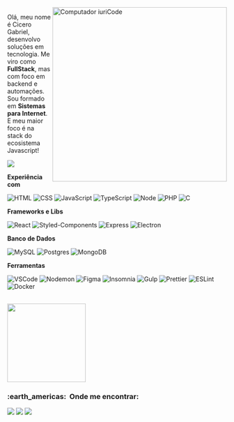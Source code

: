 <img src="https://i.pinimg.com/originals/c1/16/12/c11612b4a8bc754d82e4025aab7dc11d.gif" min-width="200px" max-width="400px" width="400px" align="right" alt="Computador iuriCode">

<p align="left"> 
  Olá, meu nome é Cicero Gabriel, desenvolvo soluções em tecnologia. Me viro como <strong>FullStack</strong>, mas com foco em backend e automações. <br>
  Sou formado em <strong>Sistemas para Internet</strong>.<br>
  E meu maior foco é na stack do ecosistema Javascript!
</p>

![](https://komarev.com/ghpvc/?username=Dikz&color=006bed)

**Experiência com**

![HTML](https://img.shields.io/badge/-HTML-333333?style=flat&logo=HTML5)
![CSS](https://img.shields.io/badge/-CSS-333333?style=flat&logo=CSS3&logoColor=1572B6)
![JavaScript](https://img.shields.io/badge/-JavaScript-333333?style=flat&logo=javascript)
![TypeScript](https://img.shields.io/badge/-TypeScript-333333?style=flat&logo=typescript)
![Node](https://img.shields.io/badge/-Node-333333?style=flat&logo=node.js)
![PHP](https://img.shields.io/badge/-PHP-333333?style=flat&logo=php)
![C](https://img.shields.io/badge/-C-333333?style=flat&logo=C%2B%2B&logoColor=00599C)


**Frameworks e Libs**

![React](https://img.shields.io/badge/-React-333333?style=flat&logo=react)
![Styled-Components](https://img.shields.io/badge/-Styled_Components-333333?style=flat&logo=styled-components)
![Express](https://img.shields.io/badge/-Express-333333?style=flat&logo=express)
![Electron](https://img.shields.io/badge/-Electron-333333?style=flat&logo=electron)

**Banco de Dados**

![MySQL](https://img.shields.io/badge/-MySQL-333333?style=flat&logo=mysql)
![Postgres](https://img.shields.io/badge/-Postgres-333333?style=flat&logo=postgresql)
![MongoDB](https://img.shields.io/badge/-MongoDB-333333?style=flat&logo=mongodb)

**Ferramentas**

![VSCode](https://img.shields.io/badge/-VSCode-333333?style=flat&logo=visual-studio-code)
![Nodemon](https://img.shields.io/badge/-Nodemon-333333?style=flat&logo=nodemon)
![Figma](https://img.shields.io/badge/-Figma-333333?style=flat&logo=figma)
![Insomnia](https://img.shields.io/badge/-Insomnia-333333?style=flat&logo=insomnia)
![Gulp](https://img.shields.io/badge/-Gulp-333333?style=flat&logo=gulp)
![Prettier](https://img.shields.io/badge/-Prettier-333333?style=flat&logo=prettier)
![ESLint](https://img.shields.io/badge/-ESLint-333333?style=flat&logo=eslint)
![Docker](https://img.shields.io/badge/-Docker-333333?style=flat&logo=docker)

<br>

<a href="https://github.com/Dikz">
  <img height="180em" src="https://github-readme-stats.vercel.app/api?username=Dikz&theme=dracula&show_icons=true" />
</a>

<br>

<p align="left">
  <h3> :earth_americas: &nbsp;Onde me encontrar: </h3> 
  
  <a href="#" alt="Linkedin">
  <img src="https://img.shields.io/badge/-Linkedin-0e76a8?style=flat-square&logo=Linkedin&logoColor=white&link=https://www.linkedin.com/in/cicerogabriel/" /></a>

  <a href="#" alt="WhatsApp">
  <img src="https://img.shields.io/badge/-WhatsApp-25d366?style=flat-square&labelColor=25d366&logo=whatsapp&logoColor=white&link=https://api.whatsapp.com/send?phone=+5599984378283&text=Eai,%20vim%20do%20do%20github!"/></a>

  <a href="#" alt="Instagram">
  <img src="https://img.shields.io/badge/-Instagram-DF0174?style=flat-square&labelColor=DF0174&logo=instagram&logoColor=white&link=https://www.instagram.com/gabrieldkz/"/></a>
</p>  
